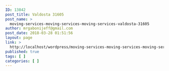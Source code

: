 ```yaml
---
ID: 13842
post_title: Valdosta 31605
post_name: >
  moving-services-moving-services-moving-services-valdosta-31605
author: mrgabonijeff@gmail.com
post_date: 2018-03-28 01:51:56
layout: page
link: >
  http://localhost/wordpress/moving-services-moving-services-moving-services-valdosta-31605/
published: true
tags: [ ]
categories: [ ]
---
```

